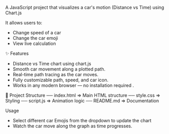 A JavaScript project that visualizes a car's motion (Distance vs Time) using Chart.js

It allows users to:
- Change speed of a car
- Change the car emoji
- View live calculation


✨ Features
- Distance vs Time chart using chart.js
- Smooth  car movement  along a plotted path.
- Real-time  path tracing  as the car moves.
- Fully  customizable  path, speed, and car icon.
- Works in any modern browser —  no installation required .


📂 Project Structure
── index.html => Main HTML structure 
── style.css  => Styling 
── script.js  => Animation logic 
── README.md  => Documentation 

Usage
- Select different car Emojis from the dropdown to update the chart
- Watch the car move along the graph as time progresses.
